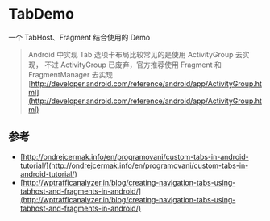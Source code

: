 # TabDemo

一个 TabHost、Fragment 结合使用的 Demo

> Android 中实现 Tab 选项卡布局比较常见的是使用 ActivityGroup 去实现， 不过 ActivityGroup 已废弃，官方推荐使用 Fragment 和 FragmentManager 去实现 [http://developer.android.com/reference/android/app/ActivityGroup.html](http://developer.android.com/reference/android/app/ActivityGroup.html)

## 参考

- [http://ondrejcermak.info/en/programovani/custom-tabs-in-android-tutorial/](http://ondrejcermak.info/en/programovani/custom-tabs-in-android-tutorial/)
- [http://wptrafficanalyzer.in/blog/creating-navigation-tabs-using-tabhost-and-fragments-in-android/](http://wptrafficanalyzer.in/blog/creating-navigation-tabs-using-tabhost-and-fragments-in-android/)
